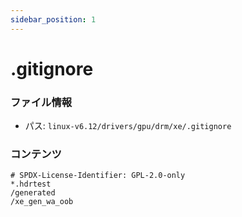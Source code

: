 ```yaml
---
sidebar_position: 1
---
```

# .gitignore

### ファイル情報

- パス: `linux-v6.12/drivers/gpu/drm/xe/.gitignore`

### コンテンツ

```gitignore
# SPDX-License-Identifier: GPL-2.0-only
*.hdrtest
/generated
/xe_gen_wa_oob

```
